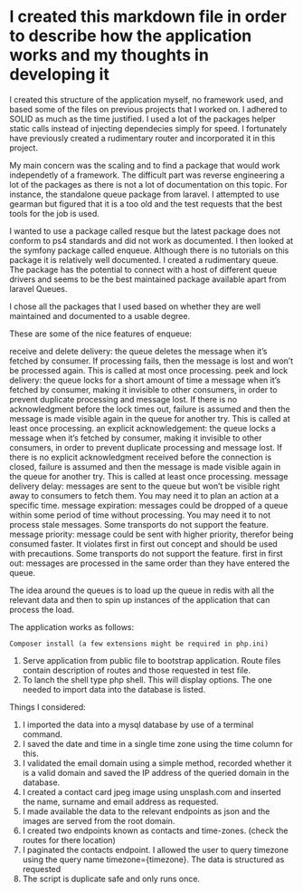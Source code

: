 # I created this markdown file in order to describe how the application works and my thoughts in developing it

I created this structure of the application myself, no framework used, and based some of the files on previous projects that I worked on. I adhered to SOLID as much as the time justified.  I used a lot of the packages helper static calls instead of injecting dependecies simply for speed. I fortunately have previously created a rudimentary router and incorporated it in this project. 

My main concern was the scaling and to find a package that would work independetly of a framework. The difficult part was reverse engineering a lot of the packages as there is not a lot of documentation on this topic. For instance, the standalone queue package from laravel.  I attempted to use gearman but figured that it is a too old and the test requests that the best tools for the job is used. 

I wanted to use a package called resque but the latest package does not conform to ps4 standards and did not work as documented.  I then looked at the symfony package called enqueue.  Although there is no tutorials on this package it is relatively well documented.  I created a rudimentary queue.  The package has the potential to connect with a host of different queue drivers and seems to be the best maintained package available apart from laravel Queues.  

I chose all the packages that I used based on whether they are well maintained and documented to a usable degree. 

These are some of the nice features of enqueue:

receive and delete delivery: the queue deletes the message when it’s fetched by consumer. If processing fails, then the message is lost and won’t be processed again. This is called at most once processing.
peek and lock delivery: the queue locks for a short amount of time a message when it’s fetched by consumer, making it invisible to other consumers, in order to prevent duplicate processing and message lost. If there is no acknowledgment before the lock times out, failure is assumed and then the message is made visible again in the queue for another try. This is called at least once processing.
an explicit acknowledgement: the queue locks a message when it’s fetched by consumer, making it invisible to other consumers, in order to prevent duplicate processing and message lost. If there is no explicit acknowledgment received before the connection is closed, failure is assumed and then the message is made visible again in the queue for another try. This is called at least once processing.
message delivery delay: messages are sent to the queue but won’t be visible right away to consumers to fetch them. You may need it to plan an action at a specific time.
message expiration: messages could be dropped of a queue within some period of time without processing. You may need it to not process stale messages. Some transports do not support the feature.
message priority: message could be sent with higher priority, therefor being consumed faster. It violates first in first out concept and should be used with precautions. Some transports do not support the feature.
first in first out: messages are processed in the same order than they have entered the queue.

The idea around the queues is to load up the queue in redis with all the relevant data and then to spin up instances of the application that can process the load.  

The application works as follows: 

```
Composer install (a few extensions might be required in php.ini)
```

1.  Serve application from public file to bootstrap application.  Route files contain description of routes and those requested in test file. 
2.  To lanch the shell type php shell. This will display options.  The one needed to import data into the database is listed.

Things I considered: 

1.  I imported the data into a mysql database by use of a terminal command.
2.  I saved the date and time in a single time zone using the time column for this.
3.  I validated the email domain using a simple method, recorded whether it is a valid domain and saved the IP address of the queried domain in the database.
4.  I created a contact card jpeg image using unsplash.com and inserted the name, surname and email address as requested. 
5.  I made available the data to the relevant endpoints as json and the images are served from the root domain. 
6.  I created two endpoints known as contacts and time-zones. (check the routes for there location)
7.  I paginated the contacts endpoint. I allowed the user to query timezone using the query name timezone={timezone}. The data is structured as requested
8.  The script is duplicate safe and only runs once.